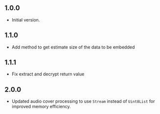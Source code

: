 ## 1.0.0

- Initial version.

## 1.1.0

- Add method to get estimate size of the data to be embedded

## 1.1.1

- Fix extract and decrypt return value

## 2.0.0
 
 - Updated audio cover processing to use `Stream` instead of `Uint8List` for improved memory efficiency.
